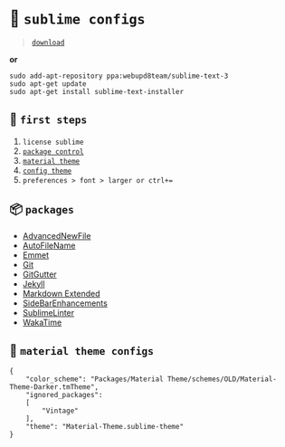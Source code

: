 # :wrench: `sublime configs`

> [`download`](https://www.sublimetext.com/3)

**or** 

```
sudo add-apt-repository ppa:webupd8team/sublime-text-3
sudo apt-get update
sudo apt-get install sublime-text-installer
```

## :running: `first steps`

1. `license sublime`
2. [`package control`](https://packagecontrol.io/installation)
3. [`material theme`](http://equinusocio.github.io/material-theme/)
4. [`config theme`](https://github.com/mathzi/dotfiles/blob/master/sublime.md#wrench-material-theme-configs)
5. `preferences > font > larger or ctrl+=`

## :package: `packages`

- [AdvancedNewFile](https://packagecontrol.io/packages/AdvancedNewFile)
- [AutoFileName](https://packagecontrol.io/packages/AutoFileName)
- [Emmet](https://packagecontrol.io/packages/Emmet)
- [Git](https://packagecontrol.io/packages/Git)
- [GitGutter](https://packagecontrol.io/packages/GitGutter)
- [Jekyll](https://packagecontrol.io/packages/Jekyll)
- [Markdown Extended](https://packagecontrol.io/packages/Markdown%20Extended)
- [Side​Bar​Enhancements](https://packagecontrol.io/packages/SideBarEnhancements)
- [SublimeLinter](https://packagecontrol.io/packages/SublimeLinter)
- [WakaTime](https://packagecontrol.io/packages/WakaTime)

## :wrench: `material theme configs`

```
{
	"color_scheme": "Packages/Material Theme/schemes/OLD/Material-Theme-Darker.tmTheme",
	"ignored_packages":
	[
		"Vintage"
	],
	"theme": "Material-Theme.sublime-theme"
}
```